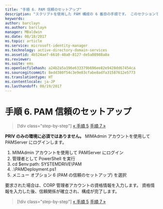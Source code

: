 ```yaml
---
title: "手順 6. PAM 信頼のセットアップ"
description: "スクリプトを使用した PAM 構成の 6 番目の手順です。 このセクションでは、CORP ドメインと PRIV ドメイン間に必要な信頼関係の設定方法について説明します。"
keywords: 
author: barclayn
ms.author: barclayn
manager: MBaldwin
ms.date: 08/18/2017
ms.topic: article
ms.service: microsoft-identity-manager
ms.technology: active-directory-domain-services
ms.assetid: 4b524ae7-6610-40a0-8127-de5a08988a8a
ms.reviewer: 
ms.suite: ems
ms.openlocfilehash: a24b2a5a196e633379b696ee82e9428dd67454ca
ms.sourcegitcommit: 8edd380f54c3e9e83cfabe8adfa31587612e5773
ms.translationtype: HT
ms.contentlocale: ja-JP
ms.lasthandoff: 08/19/2017
---
```

# <a name="step-6-set-up-the-pam-trust"></a>手順 6. PAM 信頼のセットアップ

>[!div class="step-by-step"]
[« 手順 5](sp1-step5-configuring-pam.md)
[手順 7 »](sp1-step7-setup-sidhistory-sidfiltering.md)

**PRIV のみの環境に必須ではありません。** MIMAdmin アカウントを使用して PAMServer にログインします。

1. MIMAdmin アカウントを使用して PAMServer にログイン
2. 管理者として PowerShell を実行
3. cd $env:path: SYSTEMDRIVE\PAM
4. .\PAMDeployment.ps1
5. メニュー オプション 6 (PAM の信頼のセットアップ) を選択

  要求された場合は、CORP 管理者アカウントの資格情報を入力します。 資格情報を入力した後、信頼関係が確立され、構成が完了します。

>[!div class="step-by-step"]
[« 手順 5](sp1-step5-configuring-pam.md)
[手順 7 »](sp1-step7-setup-sidhistory-sidfiltering.md)
